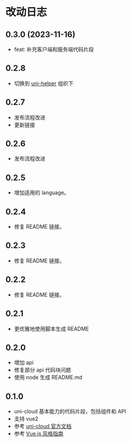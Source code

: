 # 改动日志

## 0.3.0 (2023-11-16)

- feat: 补充客户端和服务端代码片段

## 0.2.8

- 切换到 [uni-helper](https://github.com/uni-helper) 组织下

## 0.2.7

- 发布流程改进
- 更新链接

## 0.2.6

- 发布流程改进

## 0.2.5

- 增加适用的 language。

## 0.2.4

- 修复 README 链接。

## 0.2.3

- 修复 README 链接。

## 0.2.2

- 修复 README 链接。

## 0.2.1

- 更优雅地使用脚本生成 README

## 0.2.0

- 增加 api
- 修复部分 api 代码块问题
- 使用 node 生成 README.md

## 0.1.0

- uni-cloud 基本能力的代码片段，包括组件和 API
- 支持 vue2
- 参考 [uni-cloud 官方文档](https://uniapp.dcloud.net.cn/uniCloud/README)
- 参考 [Vue.js 风格指南](https://cn.vuejs.org/v2/style-guide/index.html)
